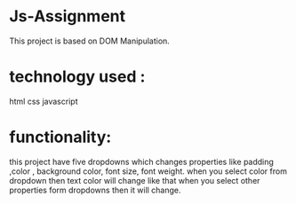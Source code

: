 # Js-Assignment
This project is based on DOM Manipulation.
# technology used :
html
css
javascript

# functionality:
this project have five dropdowns which changes properties like padding ,color , background color, font size, font weight.
when you select color from dropdown then text color will change like that when you select other properties form dropdowns then it will change.

